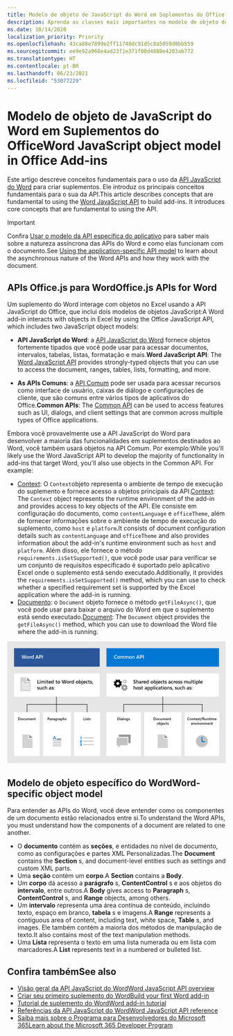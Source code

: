 ```yaml
---
title: Modelo de objeto de JavaScript do Word em Suplementos do Office
description: Aprenda as classes mais importantes no modelo de objeto de JavaScript específico do Word.
ms.date: 10/14/2020
localization_priority: Priority
ms.openlocfilehash: 43ca88e7899e2ff11748dc91d5c8a5059d8bb559
ms.sourcegitcommit: ee9e92a968e4ad23f1e371f00d4888e4203ab772
ms.translationtype: HT
ms.contentlocale: pt-BR
ms.lasthandoff: 06/23/2021
ms.locfileid: "53077229"
---
```

# <a name="word-javascript-object-model-in-office-add-ins"></a><span data-ttu-id="c1ad2-103">Modelo de objeto de JavaScript do Word em Suplementos do Office</span><span class="sxs-lookup"><span data-stu-id="c1ad2-103">Word JavaScript object model in Office Add-ins</span></span>

<span data-ttu-id="c1ad2-104">Este artigo descreve conceitos fundamentais para o uso da [API JavaScript do Word](../reference/overview/word-add-ins-reference-overview.md) para criar suplementos. Ele introduz os principais conceitos fundamentais para o sua da API.</span><span class="sxs-lookup"><span data-stu-id="c1ad2-104">This article describes concepts that are fundamental to using the [Word JavaScript API](../reference/overview/word-add-ins-reference-overview.md) to build add-ins. It introduces core concepts that are fundamental to using the API.</span></span>

> [!IMPORTANT]
> <span data-ttu-id="c1ad2-105">Confira [Usar o modelo da API específica do aplicativo](../develop/application-specific-api-model.md) para saber mais sobre a natureza assíncrona das APIs do Word e como elas funcionam com o documento.</span><span class="sxs-lookup"><span data-stu-id="c1ad2-105">See [Using the application-specific API model](../develop/application-specific-api-model.md) to learn about the asynchronous nature of the Word APIs and how they work with the document.</span></span>

## <a name="officejs-apis-for-word"></a><span data-ttu-id="c1ad2-106">APIs Office.js para Word</span><span class="sxs-lookup"><span data-stu-id="c1ad2-106">Office.js APIs for Word</span></span>

<span data-ttu-id="c1ad2-107">Um suplemento do Word interage com objetos no Excel usando a API JavaScript do Office, que inclui dois modelos de objetos JavaScript:</span><span class="sxs-lookup"><span data-stu-id="c1ad2-107">A Word add-in interacts with objects in Excel by using the Office JavaScript API, which includes two JavaScript object models:</span></span>

* <span data-ttu-id="c1ad2-108">**API JavaScript do Word**: a [API JavaScript do Word](../reference/overview/word-add-ins-reference-overview.md) fornece objetos fortemente tipados que você pode usar para acessar documentos, intervalos, tabelas, listas, formatação e mais.</span><span class="sxs-lookup"><span data-stu-id="c1ad2-108">**Word JavaScript API**: The [Word JavaScript API](../reference/overview/word-add-ins-reference-overview.md) provides strongly-typed objects that you can use to access the document, ranges, tables, lists, formatting, and more.</span></span>

* <span data-ttu-id="c1ad2-109">**As APIs Comuns**: a [API Comum](/javascript/api/office) pode ser usada para acessar recursos como interface de usuário, caixas de diálogo e configurações de cliente, que são comuns entre vários tipos de aplicativos do Office.</span><span class="sxs-lookup"><span data-stu-id="c1ad2-109">**Common APIs**: The [Common API](/javascript/api/office) can be used to access features such as UI, dialogs, and client settings that are common across multiple types of Office applications.</span></span>

<span data-ttu-id="c1ad2-p101">Embora você provavelmente use a API JavaScript do Word para desenvolver a maioria das funcionalidades em suplementos destinados ao Word, você também usará objetos na API Comum. Por exemplo:</span><span class="sxs-lookup"><span data-stu-id="c1ad2-p101">While you'll likely use the Word JavaScript API to develop the majority of functionality in add-ins that target Word, you'll also use objects in the Common API. For example:</span></span>

* <span data-ttu-id="c1ad2-112">[Context](/javascript/api/office/office.context): O `Context`objeto representa o ambiente de tempo de execução do suplemento e fornece acesso a objetos principais da API.</span><span class="sxs-lookup"><span data-stu-id="c1ad2-112">[Context](/javascript/api/office/office.context): The `Context` object represents the runtime environment of the add-in and provides access to key objects of the API.</span></span> <span data-ttu-id="c1ad2-113">Ele consiste em configuração do documento, como `contentLanguage` e `officeTheme`, além de fornecer informações sobre o ambiente de tempo de execução do suplemento, como `host` e `platform`.</span><span class="sxs-lookup"><span data-stu-id="c1ad2-113">It consists of document configuration details such as `contentLanguage` and `officeTheme` and also provides information about the add-in's runtime environment such as `host` and `platform`.</span></span> <span data-ttu-id="c1ad2-114">Além disso, ele fornece o método `requirements.isSetSupported()`, que você pode usar para verificar se um conjunto de requisitos especificado é suportado pelo aplicativo Excel onde o suplemento está sendo executado.</span><span class="sxs-lookup"><span data-stu-id="c1ad2-114">Additionally, it provides the `requirements.isSetSupported()` method, which you can use to check whether a specified requirement set is supported by the Excel application where the add-in is running.</span></span>
* <span data-ttu-id="c1ad2-115">[Documento](/javascript/api/office/office.document): o `Document` objeto fornece o método `getFileAsync()`, que você pode usar para baixar o arquivo do Word em que o suplemento está sendo executado.</span><span class="sxs-lookup"><span data-stu-id="c1ad2-115">[Document](/javascript/api/office/office.document): The `Document` object provides the `getFileAsync()` method, which you can use to download the Word file where the add-in is running.</span></span>

![Diferenças entre a API JS do Word e as APIs comuns.](../images/word-js-api-common-api.png)

## <a name="word-specific-object-model"></a><span data-ttu-id="c1ad2-117">Modelo de objeto específico do Word</span><span class="sxs-lookup"><span data-stu-id="c1ad2-117">Word-specific object model</span></span>

<span data-ttu-id="c1ad2-118">Para entender as APIs do Word, você deve entender como os componentes de um documento estão relacionados entre si.</span><span class="sxs-lookup"><span data-stu-id="c1ad2-118">To understand the Word APIs, you must understand how the components of a document are related to one another.</span></span>

* <span data-ttu-id="c1ad2-119">O **documento** contém as **seções**, e entidades no nível de documento, como as configurações e partes XML Personalizadas.</span><span class="sxs-lookup"><span data-stu-id="c1ad2-119">The **Document** contains the **Section** s, and document-level entities such as settings and custom XML parts.</span></span>
* <span data-ttu-id="c1ad2-120">Uma **seção** contém um **corpo**.</span><span class="sxs-lookup"><span data-stu-id="c1ad2-120">A **Section** contains a **Body**.</span></span>
* <span data-ttu-id="c1ad2-121">Um **corpo** dá acesso a **parágrafo** s, **ContentControl** s e aos objetos do **intervalo**, entre outros.</span><span class="sxs-lookup"><span data-stu-id="c1ad2-121">A **Body** gives access to **Paragraph** s, **ContentControl** s, and **Range** objects, among others.</span></span>
* <span data-ttu-id="c1ad2-122">Um **intervalo** representa uma área contínua de conteúdo, incluindo texto, espaço em branco, **tabela** s e imagens.</span><span class="sxs-lookup"><span data-stu-id="c1ad2-122">A **Range** represents a contiguous area of content, including text, white space, **Table** s, and images.</span></span> <span data-ttu-id="c1ad2-123">Ele também contém a maioria dos métodos de manipulação de texto.</span><span class="sxs-lookup"><span data-stu-id="c1ad2-123">It also contains most of the text manipulation methods.</span></span>
* <span data-ttu-id="c1ad2-124">Uma **Lista** representa o texto em uma lista numerada ou em lista com marcadores.</span><span class="sxs-lookup"><span data-stu-id="c1ad2-124">A **List** represents text in a numbered or bulleted list.</span></span>

## <a name="see-also"></a><span data-ttu-id="c1ad2-125">Confira também</span><span class="sxs-lookup"><span data-stu-id="c1ad2-125">See also</span></span>

- [<span data-ttu-id="c1ad2-126">Visão geral da API JavaScript do Word</span><span class="sxs-lookup"><span data-stu-id="c1ad2-126">Word JavaScript API overview</span></span>](../reference/overview/word-add-ins-reference-overview.md)
- [<span data-ttu-id="c1ad2-127">Criar seu primeiro suplemento do Word</span><span class="sxs-lookup"><span data-stu-id="c1ad2-127">Build your first Word add-in</span></span>](../quickstarts/word-quickstart.md)
- [<span data-ttu-id="c1ad2-128">Tutorial de suplemento do Word</span><span class="sxs-lookup"><span data-stu-id="c1ad2-128">Word add-in tutorial</span></span>](../tutorials/word-tutorial.md)
- [<span data-ttu-id="c1ad2-129">Referências da API JavaScript do Word</span><span class="sxs-lookup"><span data-stu-id="c1ad2-129">Word JavaScript API reference</span></span>](/javascript/api/word)
- [<span data-ttu-id="c1ad2-130">Saiba mais sobre o Programa para Desenvolvedores do Microsoft 365</span><span class="sxs-lookup"><span data-stu-id="c1ad2-130">Learn about the Microsoft 365 Developer Program</span></span>](https://developer.microsoft.com/microsoft-365/dev-program)
